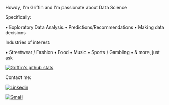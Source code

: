 Howdy, I'm Griffin and I'm passionate about Data Science

Specifically:

• Exploratory Data Analysis
• Predictions/Recommendations
• Making data decisions

Industries of interest:

• Streetwear / Fashion
• Food
• Music
• Sports / Gambling
• & more, just ask

[![Griffin's github stats](https://github-readme-stats.vercel.app/api?username=Griffinw15)](https://github.com/Griffinw15/github-readme-stats)

Contact me:

[![Linkedin](https://img.shields.io/badge/-LinkedIn-blue?style=flat&logo=Linkedin&logoColor=white)](https://www.linkedin.com/in/griffinwilson15/)

[![Gmail](https://img.shields.io/badge/-Gmail-c14438?style=flat&logo=Gmail&logoColor=white)](mailto:wilson.griffin15@gmail.com)

<!--
**Griffinw15/Griffinw15** is a ✨ _special_ ✨ repository because its `README.md` (this file) appears on your GitHub profile.
